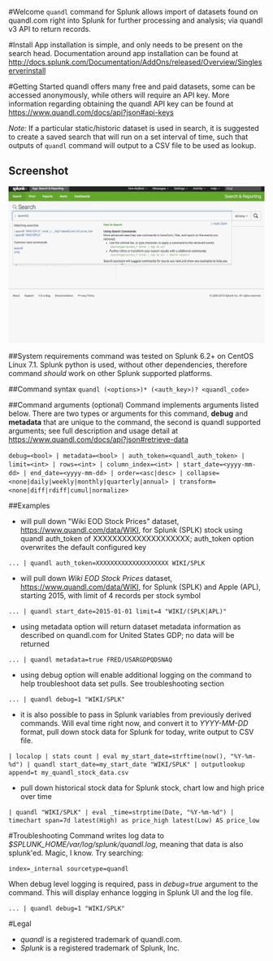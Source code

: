 #Welcome
`quandl` command for Splunk allows import of datasets found on quandl.com right into Splunk for further processing and analysis; via quandl v3 API to return records.

#Install
App installation is simple, and only needs to be present on the search head. Documentation around app installation can be found at http://docs.splunk.com/Documentation/AddOns/released/Overview/Singleserverinstall

#Getting Started
quandl offers many free and paid datasets, some can be accessed anonymously, while others will require an API key. More information regarding obtaining the quandl API key can be found at https://www.quandl.com/docs/api?json#api-keys

*Note:* If a particular static/historic dataset is used in search, it is suggested to create a saved search that will run on a set interval of time, such that outputs of `quandl` command will output to a CSV file to be used as lookup.

## Screenshot
![quandl command for splunk ](https://raw.githubusercontent.com/hire-vladimir/SA-quandl/master/static/quand.gif)

##System requirements
command was tested on Splunk 6.2+ on CentOS Linux 7.1. Splunk python is used, without other dependencies, therefore command *should* work on other Splunk supported platforms.

##Command syntax
`quandl (<options>)* (<auth_key>)? <quandl_code>`

##Command arguments (optional)
Command implements arguments listed below. There are two types or arguments for this command, **debug** and **metadata** that are unique to the command, the second is quandl supported arguments; see full description and usage detail at https://www.quandl.com/docs/api?json#retrieve-data

```debug=<bool> | metadata=<bool> | auth_token=<quandl_auth_token> | limit=<int> | rows=<int> | column_index=<int> | start_date=<yyyy-mm-dd> | end_date=<yyyy-mm-dd> | order=<asc|desc> | collapse=<none|daily|weekly|monthly|quarterly|annual> | transform=<none|diff|rdiff|cumul|normalize>```

##Examples
* will pull down "Wiki EOD Stock Prices" dataset, https://www.quandl.com/data/WIKI, for Splunk (SPLK) stock using quandl auth_token of XXXXXXXXXXXXXXXXXXXX; auth_token option overwrites the default configured key
```
... | quandl auth_token=XXXXXXXXXXXXXXXXXXXX WIKI/SPLK
```
* will pull down *Wiki EOD Stock Prices* dataset, https://www.quandl.com/data/WIKI, for Splunk (SPLK) and Apple (APL), starting 2015, with limit of 4 records per stock symbol
```
... | quandl start_date=2015-01-01 limit=4 "WIKI/(SPLK|APL)"
```
* using metadata option will return dataset metadata information as described on quandl.com for United States GDP; no data will be returned
```
... | quandl metadata=true FRED/USARGDPQDSNAQ
```
* using debug option will enable additional logging on the command to help troubleshoot data set pulls. See troubleshooting section
```
... | quandl debug=1 "WIKI/SPLK"
```
* it is also possible to pass in Splunk variables from previously derived commands. Will eval time right now, and convert it to *YYYY-MM-DD* format, pull down stock data for Splunk for today, write output to CSV file.
```
| localop | stats count | eval my_start_date=strftime(now(), "%Y-%m-%d") | quandl start_date=my_start_date "WIKI/SPLK" | outputlookup append=t my_quandl_stock_data.csv
```
* pull down historical stock data for Splunk stock, chart low and high price over time
```
| quandl "WIKI/SPLK" | eval _time=strptime(Date, "%Y-%m-%d") | timechart span=7d latest(High) as price_high latest(Low) AS price_low
```

#Troubleshooting
Command writes log data to *$SPLUNK_HOME/var/log/splunk/quandl.log*, meaning that data is also splunk'ed. Magic, I know. Try searching:
```
index=_internal sourcetype=quandl
```

When debug level logging is required, pass in *debug=true* argument to the command. This will display enhance logging in Splunk UI and the log file.
```
... | quandl debug=1 "WIKI/SPLK"
```

#Legal
* *quandl* is a registered trademark of quandl.com.
* *Splunk* is a registered trademark of Splunk, Inc.
